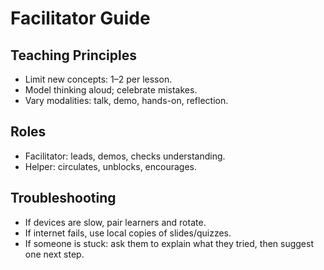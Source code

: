 # Facilitator Guide

## Teaching Principles
- Limit new concepts: 1–2 per lesson.
- Model thinking aloud; celebrate mistakes.
- Vary modalities: talk, demo, hands-on, reflection.

## Roles
- Facilitator: leads, demos, checks understanding.
- Helper: circulates, unblocks, encourages.

## Troubleshooting
- If devices are slow, pair learners and rotate.
- If internet fails, use local copies of slides/quizzes.
- If someone is stuck: ask them to explain what they tried, then suggest one next step.
